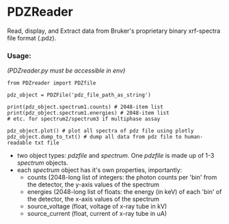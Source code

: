 # PDZReader
Read, display, and Extract data from Bruker's proprietary binary xrf-spectra file format (.pdz).

### Usage:

*(PDZreader.py must be accessible in env)*

    from PDZreader import PDZfile

    pdz_object = PDZFile('pdz_file_path_as_string')
    
    print(pdz_object.spectrum1.counts) # 2048-item list
    print(pdz_object.spectrum1.energies) # 2048-item list
    # etc. for spectrum2/spectrum3 if multiphase assay

    pdz_object.plot() # plot all spectra of pdz file using plotly
    pdz_object.dump_to_txt() # dump all data from pdz file to human-readable txt file
    
- two object types: *pdzfile* and *spectrum*. One *pdzfile* is made up of 1-3 *spectrum* objects.
- each *spectrum* object has it's own properties, importantly:
    - counts (2048-long list of integers: the photon counts per 'bin' from the detector, the y-axis values of the spectrum
    - energies (2048-long list of floats: the energy (in keV) of each 'bin' of the detector, the x-axis values of the spectrum
    - source_voltage (float, voltage of x-ray tube in kV)
    - source_current (float, current of x-ray tube in uA)

    
